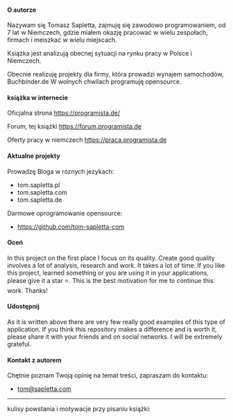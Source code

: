 #### O autorze

Nazywam się Tomasz Sapletta, zajmuję się zawodowo programowaniem, od 7 lat w Niemczech,
gdzie miałem okazję pracować w wielu zespołach, firmach i meiszkać w wielu miejscach.

Książka jest analizują obecnej sytuacji na rynku pracy w Polsce i Niemczech.

Obecnie realizuję projekty dla firmy, która prowadzi wynajem samochodów, Buchbinder.de
W wolnych chwilach programuję opensource.

#### książka w internecie

Oficjalna strona
https://programista.de/

Forum, tej książki
https://forum.programista.de


Oferty pracy w niemczech
https://praca.programista.de


#### Aktualne projekty

Prowadzę Bloga w róznych jezykach:

+ tom.sapletta.pl
+ tom.sapletta.com
+ tom.sapletta.de


Darmowe oprogramowanie opensource:
+ https://github.com/tom-sapletta-com


<!--Obecnie pracuję nad projektem terminala online:-->
<!--+ devopsterminal.com-->
<!--Zapraszam do skorzystania z narzędzia do tworzenia modularnych stron internetowych:-->
<!--+ apiunit.com-->
<!--Narzędzie online do szybkiej wyceny projektu:-->
<!--+ estymacja.pl -->


#### Oceń

In this project on the first place I focus on its quality. Create good quality involves a lot of analysis, research and work. It takes a lot of time. If you like this project, learned something or you are using it in your applications, please give it a star ⭐️. This is the best motivation for me to continue this work. Thanks!


#### Udostępnij

As it is written above there are very few really good examples of this type of application. If you think this repository makes a difference and is worth it, please share it with your friends and on social networks. I will be extremely grateful.

#### Kontakt z autorem


Chętnie poznam Twoją opinię na temat treści, zapraszam do kontaktu: 
+ tom@sapletta.com


----
kulisy powstania i motywacje przy pisaniu książki:

<!-- > [dlaczego](dlaczego.md) -->
